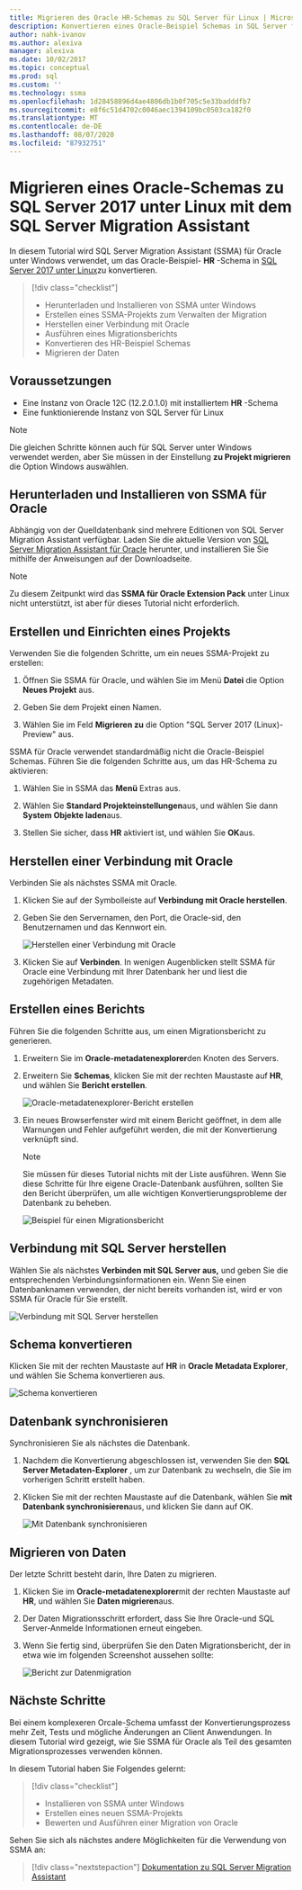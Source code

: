 ```yaml
---
title: Migrieren des Oracle HR-Schemas zu SQL Server für Linux | Microsoft-Dokumentation
description: Konvertieren eines Oracle-Beispiel Schemas in SQL Server für Linux
author: nahk-ivanov
ms.author: alexiva
manager: alexiva
ms.date: 10/02/2017
ms.topic: conceptual
ms.prod: sql
ms.custom: ''
ms.technology: ssma
ms.openlocfilehash: 1d28458896d4ae4806db1b0f705c5e33badddfb7
ms.sourcegitcommit: e8f6c51d4702c0046aec1394109bc0503ca182f0
ms.translationtype: MT
ms.contentlocale: de-DE
ms.lasthandoff: 08/07/2020
ms.locfileid: "87932751"
---
```

# <a name="migrate-an-oracle-schema-to-sql-server-2017-on-linux-with-the-sql-server-migration-assistant"></a>Migrieren eines Oracle-Schemas zu SQL Server 2017 unter Linux mit dem SQL Server Migration Assistant

In diesem Tutorial wird SQL Server Migration Assistant (SSMA) für Oracle unter Windows verwendet, um das Oracle-Beispiel- **HR** -Schema in [SQL Server 2017 unter Linux](../../linux/sql-server-linux-overview.md)zu konvertieren.

> [!div class="checklist"]
> * Herunterladen und Installieren von SSMA unter Windows
> * Erstellen eines SSMA-Projekts zum Verwalten der Migration
> * Herstellen einer Verbindung mit Oracle
> * Ausführen eines Migrationsberichts
> * Konvertieren des HR-Beispiel Schemas
> * Migrieren der Daten

## <a name="prerequisites"></a>Voraussetzungen

- Eine Instanz von Oracle 12C (12.2.0.1.0) mit installiertem **HR** -Schema
- Eine funktionierende Instanz von SQL Server für Linux

> [!NOTE]
> Die gleichen Schritte können auch für SQL Server unter Windows verwendet werden, aber Sie müssen in der Einstellung **zu Projekt migrieren** die Option Windows auswählen.

## <a name="download-and-install-ssma-for-oracle"></a>Herunterladen und Installieren von SSMA für Oracle

Abhängig von der Quelldatenbank sind mehrere Editionen von SQL Server Migration Assistant verfügbar.  Laden Sie die aktuelle Version von [SQL Server Migration Assistant für Oracle](https://aka.ms/ssmafororacle) herunter, und installieren Sie Sie mithilfe der Anweisungen auf der Downloadseite.

> [!NOTE]
> Zu diesem Zeitpunkt wird das **SSMA für Oracle Extension Pack** unter Linux nicht unterstützt, ist aber für dieses Tutorial nicht erforderlich.

## <a name="create-and-set-up-project"></a>Erstellen und Einrichten eines Projekts

Verwenden Sie die folgenden Schritte, um ein neues SSMA-Projekt zu erstellen:

1. Öffnen Sie SSMA für Oracle, und wählen Sie im Menü **Datei** die Option **Neues Projekt** aus.

1. Geben Sie dem Projekt einen Namen.

1. Wählen Sie im Feld **Migrieren zu** die Option "SQL Server 2017 (Linux)-Preview" aus.

SSMA für Oracle verwendet standardmäßig nicht die Oracle-Beispiel Schemas. Führen Sie die folgenden Schritte aus, um das HR-Schema zu aktivieren:

1. Wählen Sie in SSMA das **Menü** Extras aus.

1. Wählen Sie **Standard Projekteinstellungen**aus, und wählen Sie dann **System Objekte laden**aus.

1. Stellen Sie sicher, dass **HR** aktiviert ist, und wählen Sie **OK**aus.

## <a name="connect-to-oracle"></a>Herstellen einer Verbindung mit Oracle

Verbinden Sie als nächstes SSMA mit Oracle.

1. Klicken Sie auf der Symbolleiste auf **Verbindung mit Oracle herstellen**.

1. Geben Sie den Servernamen, den Port, die Oracle-sid, den Benutzernamen und das Kennwort ein.

   ![Herstellen einer Verbindung mit Oracle](./media/sql-server-linux-convert-from-oracle/ConnectToOracle.png)

1. Klicken Sie auf **Verbinden**. In wenigen Augenblicken stellt SSMA für Oracle eine Verbindung mit Ihrer Datenbank her und liest die zugehörigen Metadaten.

## <a name="create-a-report"></a>Erstellen eines Berichts

Führen Sie die folgenden Schritte aus, um einen Migrationsbericht zu generieren.

1. Erweitern Sie im **Oracle-metadatenexplorer**den Knoten des Servers.

1. Erweitern Sie **Schemas**, klicken Sie mit der rechten Maustaste auf **HR**, und wählen Sie **Bericht erstellen**.

   ![Oracle-metadatenexplorer-Bericht erstellen](./media/sql-server-linux-convert-from-oracle/CreateReport.png)

1. Ein neues Browserfenster wird mit einem Bericht geöffnet, in dem alle Warnungen und Fehler aufgeführt werden, die mit der Konvertierung verknüpft sind.

   > [!NOTE]
   > Sie müssen für dieses Tutorial nichts mit der Liste ausführen. Wenn Sie diese Schritte für Ihre eigene Oracle-Datenbank ausführen, sollten Sie den Bericht überprüfen, um alle wichtigen Konvertierungsprobleme der Datenbank zu beheben.

   ![Beispiel für einen Migrationsbericht](./media/sql-server-linux-convert-from-oracle/SSMAReport.png)

## <a name="connect-to-sql-server"></a>Verbindung mit SQL Server herstellen

Wählen Sie als nächstes **Verbinden mit SQL Server aus,** und geben Sie die entsprechenden Verbindungsinformationen ein.  Wenn Sie einen Datenbanknamen verwenden, der nicht bereits vorhanden ist, wird er von SSMA für Oracle für Sie erstellt.

![Verbindung mit SQL Server herstellen](./media/sql-server-linux-convert-from-oracle/ConnectToSQLServer.png)

## <a name="convert-schema"></a>Schema konvertieren

Klicken Sie mit der rechten Maustaste auf **HR** in **Oracle Metadata Explorer**, und wählen Sie Schema konvertieren aus.

![Schema konvertieren](./media/sql-server-linux-convert-from-oracle/ConvertSchema.png)

## <a name="synchronize-database"></a>Datenbank synchronisieren

Synchronisieren Sie als nächstes die Datenbank.

1. Nachdem die Konvertierung abgeschlossen ist, verwenden Sie den **SQL Server Metadaten-Explorer** , um zur Datenbank zu wechseln, die Sie im vorherigen Schritt erstellt haben.

1. Klicken Sie mit der rechten Maustaste auf die Datenbank, wählen Sie **mit Datenbank synchronisieren**aus, und klicken Sie dann auf OK.

   ![Mit Datenbank synchronisieren](./media/sql-server-linux-convert-from-oracle/SynchronizeWithDatabase.png)

## <a name="migrate-data"></a>Migrieren von Daten

Der letzte Schritt besteht darin, Ihre Daten zu migrieren.

1. Klicken Sie im **Oracle-metadatenexplorer**mit der rechten Maustaste auf **HR**, und wählen Sie **Daten migrieren**aus.

1. Der Daten Migrationsschritt erfordert, dass Sie Ihre Oracle-und SQL Server-Anmelde Informationen erneut eingeben.

1. Wenn Sie fertig sind, überprüfen Sie den Daten Migrationsbericht, der in etwa wie im folgenden Screenshot aussehen sollte:

   ![Bericht zur Datenmigration](./media/sql-server-linux-convert-from-oracle/DataMigrationReport.png)

## <a name="next-steps"></a>Nächste Schritte

Bei einem komplexeren Orcale-Schema umfasst der Konvertierungsprozess mehr Zeit, Tests und mögliche Änderungen an Client Anwendungen. In diesem Tutorial wird gezeigt, wie Sie SSMA für Oracle als Teil des gesamten Migrationsprozesses verwenden können.

In diesem Tutorial haben Sie Folgendes gelernt:
> [!div class="checklist"]
> * Installieren von SSMA unter Windows
> * Erstellen eines neuen SSMA-Projekts
> * Bewerten und Ausführen einer Migration von Oracle

Sehen Sie sich als nächstes andere Möglichkeiten für die Verwendung von SSMA an:

> [!div class="nextstepaction"]
>[Dokumentation zu SQL Server Migration Assistant](../sql-server-migration-assistant.md)

